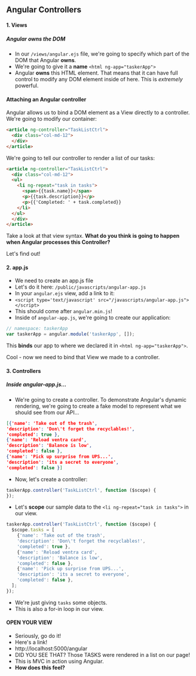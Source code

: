 ## Angular Controllers

#### 1. Views

##### Angular owns the DOM
- In our `/views/angular.ejs` file, we're going to specify which part of the DOM that Angular **owns**.
- We're going to give it a **name**
`<html ng-app="taskerApp">`
- Angular **owns** this HTML element. That means that it can have full control to modify any DOM element inside of here. This is *extremely* powerful.

#### Attaching an Angular controller
Angular allows us to bind a DOM element as a View directly to a controller. We're going to modify our container:

```html
<article ng-controller="TaskListCtrl">
  <div class="col-md-12">
  </div>
</article>
```

We're going to tell our controller to render a list of our tasks:

```html
<article ng-controller="TaskListCtrl">
  <div class="col-md-12">
  <ul>
    <li ng-repeat="task in tasks">
      <span>{{task.name}}</span>
      <p>{{task.description}}</p>
      <p>{{'Completed: ' + task.completed}}
    </li>
  </ul>
  </div>
</article>
```

Take a look at that view syntax. **What do you think is going to happen when Angular processes this Controller?**

Let's find out!

#### 2. app.js
- We need to create an app.js file
- Let's do it here: `/public/javascripts/angular-app.js`
- In your `angular.ejs` view, add a link to it:
- `<script type='text/javascript' src="/javascripts/angular-app.js"></script>`
- This should come after `angular.min.js`!
- Inside of `angular-app.js`, we're going to create our application:

```javascript
// namespace: taskerApp
var taskerApp = angular.module('taskerApp', []);
```

This **binds** our app to where we declared it in `<html ng-app="taskerApp">`.

Cool - now we need to bind that View we made to a controller.

#### 3. Controllers

##### Inside **angular-app.js**...
- We're going to create a controller. To demonstrate Angular's dynamic rendering, we're going to create a fake model to represent what we should see from our API...

```json
[{'name': 'Take out of the trash',
'description': 'Don\'t forget the recyclables!',
'completed': true },
{'name': 'Reload ventra card',
'description': 'Balance is low',
'completed': false },
{'name': 'Pick up surprise from UPS...',
'description': 'its a secret to everyone',
'completed': false }]
```

- Now, let's create a controller:

```javascript
taskerApp.controller('TaskListCtrl', function ($scope) {
});
```



- Let's **scope** our sample data to the `<li ng-repeat="task in tasks">` in our view.

```javascript
taskerApp.controller('TaskListCtrl', function ($scope) {
  $scope.tasks = [
    {'name': 'Take out of the trash',
    'description': 'Don\'t forget the recyclables!',
    'completed': true },
    {'name': 'Reload ventra card',
    'description': 'Balance is low',
    'completed': false },
    {'name': 'Pick up surprise from UPS...',
    'description': 'its a secret to everyone',
    'completed': false },
  ];
});
```

- We're just giving `tasks` some objects.
- This is also a for-in loop in our view.

#### OPEN YOUR VIEW
- Seriously, go do it!
- Here's a link!
- http://localhost:5000/angular
- DID YOU SEE THAT? Those TASKS were rendered in a list on our page!
- This is MVC in action using Angular.
- **How does this feel?**
